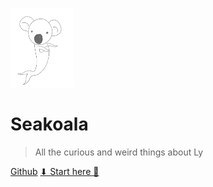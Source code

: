 
<img src="src/seakoalaa.gif"
     alt="seakoala gif"
     style="height: 20%; width: 20%;
     float: center; " 
     />
# Seakoala

> All the curious and weird things about Ly

[Github](https://github.com/lydialawli) [⬇ Start here 🐨](docs/aboutLy.md)